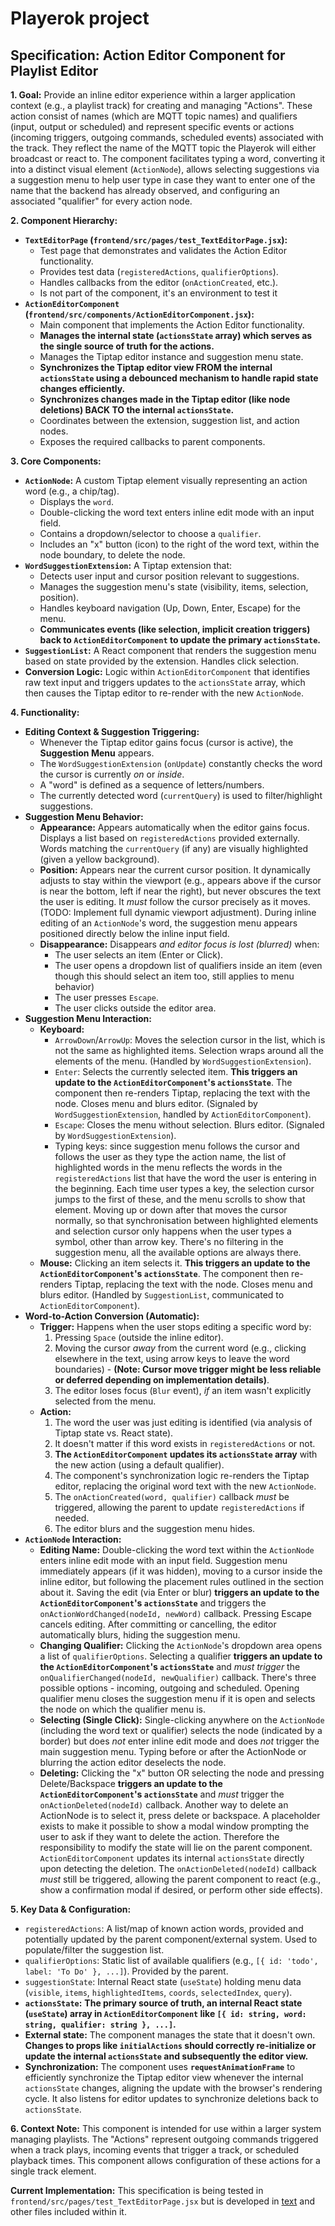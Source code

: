 # Playerok project

## Specification: Action Editor Component for Playlist Editor

**1. Goal:**
Provide an inline editor experience within a larger application context (e.g., a playlist track) for creating and managing "Actions". These action consist of names (which are MQTT topic names) and qualifiers (input, output or scheduled) and represent specific events or actions (incoming triggers, outgoing commands, scheduled events) associated with the track. They reflect the name of the MQTT topic the Playerok will either broadcast or react to. 
The component facilitates typing a word, converting it into a distinct visual element (`ActionNode`), allows selecting suggestions via a suggestion menu to help user type in case they want
to enter one of the name that the backend has already observed, 
and configuring an associated "qualifier" for every action node.

**2. Component Hierarchy:**
*   **`TextEditorPage` (`frontend/src/pages/test_TextEditorPage.jsx`):**
    *   Test page that demonstrates and validates the Action Editor functionality.
    *   Provides test data (`registeredActions`, `qualifierOptions`).
    *   Handles callbacks from the editor (`onActionCreated`, etc.).
    *   Is not part of the component, it's an environment to test it
*   **`ActionEditorComponent` (`frontend/src/components/ActionEditorComponent.jsx`):**
    *   Main component that implements the Action Editor functionality.
    *   **Manages the internal state (`actionsState` array) which serves as the single source of truth for the actions.**
    *   Manages the Tiptap editor instance and suggestion menu state.
    *   **Synchronizes the Tiptap editor view FROM the internal `actionsState` using a debounced mechanism to handle rapid state changes efficiently.**
    *   **Synchronizes changes made in the Tiptap editor (like node deletions) BACK TO the internal `actionsState`.**
    *   Coordinates between the extension, suggestion list, and action nodes.
    *   Exposes the required callbacks to parent components.

**3. Core Components:**
*   **`ActionNode`:** A custom Tiptap element visually representing an action word (e.g., a chip/tag).
    *   Displays the `word`.
    *   Double-clicking the word text enters inline edit mode with an input field.
    *   Contains a dropdown/selector to choose a `qualifier`.
    *   Includes an "x" button (icon) to the right of the word text, within the node boundary, to delete the node.
*   **`WordSuggestionExtension`:** A Tiptap extension that:
    *   Detects user input and cursor position relevant to suggestions.
    *   Manages the suggestion menu's state (visibility, items, selection, position).
    *   Handles keyboard navigation (Up, Down, Enter, Escape) for the menu.
    *   **Communicates events (like selection, implicit creation triggers) back to `ActionEditorComponent` to update the primary `actionsState`.**
*   **`SuggestionList`:** A React component that renders the suggestion menu based on state provided by the extension. Handles click selection.
*   **Conversion Logic:** Logic within `ActionEditorComponent` that identifies raw text input and triggers updates to the `actionsState` array, which then causes the Tiptap editor to re-render with the new `ActionNode`.

**4. Functionality:**

*   **Editing Context & Suggestion Triggering:**
    *   Whenever the Tiptap editor gains focus (cursor is active), the **Suggestion Menu** appears.
    *   The `WordSuggestionExtension` (`onUpdate`) constantly checks the word the cursor is currently *on* or *inside*.
    *   A "word" is defined as a sequence of letters/numbers.
    *   The currently detected word (`currentQuery`) is used to filter/highlight suggestions.
*   **Suggestion Menu Behavior:**
    *   **Appearance:** Appears automatically when the editor gains focus. Displays a list based on `registeredActions` provided externally. Words matching the `currentQuery` (if any) are visually highlighted (given a yellow background).
    *   **Position:** Appears near the current cursor position. It dynamically adjusts to stay within the viewport (e.g., appears above if the cursor is near the bottom, left if near the right), but never obscures the text the user is editing. It *must* follow the cursor precisely as it moves. (TODO: Implement full dynamic viewport adjustment). During inline editing of an `ActionNode`'s word, the suggestion menu appears positioned directly below the inline input field.
    *   **Disappearance:** Disappears *and editor focus is lost (blurred)* when:
        *   The user selects an item (Enter or Click).
        *   The user opens a dropdown list of qualifiers inside an item (even though 
        this should select an item too, still applies to menu behavior)
        *   The user presses `Escape`.
        *   The user clicks outside the editor area.
*   **Suggestion Menu Interaction:**
    *   **Keyboard:**
        *   `ArrowDown`/`ArrowUp`: Moves the selection cursor in the list, which is not the same as highlighted items. Selection wraps around all the elements of the menu. (Handled by `WordSuggestionExtension`).
        *   `Enter`: Selects the currently selected item. **This triggers an update to the `ActionEditorComponent`'s `actionsState`**. The component then re-renders Tiptap, replacing the text with the node. Closes menu and blurs editor. (Signaled by `WordSuggestionExtension`, handled by `ActionEditorComponent`).
        *   `Escape`: Closes the menu without selection. Blurs editor. (Signaled by `WordSuggestionExtension`).
        *   Typing keys: since suggestion menu follows the cursor and follows the user
        as they type the action name, the list of highlighted words in the menu reflects the words in the `registeredActions` list that have the word the user is entering in the beginning. Each time user types a key,
        the selection cursor jumps to the first of these, and the menu scrolls to
        show that element. Moving up or down after that moves the cursor normally,
        so that synchronisation between highlighted elements and selection cursor only
        happens when the user types a symbol, other than arrow key.
        There's no filtering in the suggestion menu, all the available options are always there.
    *   **Mouse:** Clicking an item selects it. **This triggers an update to the `ActionEditorComponent`'s `actionsState`**. The component then re-renders Tiptap, replacing the text with the node. Closes menu and blurs editor. (Handled by `SuggestionList`, communicated to `ActionEditorComponent`).
*   **Word-to-Action Conversion (Automatic):**
    *   **Trigger:** Happens when the user stops editing a specific word by:
        1.  Pressing `Space` (outside the inline editor).
        2.  Moving the cursor *away* from the current word (e.g., clicking elsewhere in the text, using arrow keys to leave the word boundaries) - **(Note: Cursor move trigger might be less reliable or deferred depending on implementation details)**.
        3.  The editor loses focus (`Blur` event), *if* an item wasn't explicitly selected from the menu.
    *   **Action:**
        1.  The word the user was just editing is identified (via analysis of Tiptap state vs. React state).
        2.  It doesn't matter if this word exists in `registeredActions` or not.
        3.  **The `ActionEditorComponent` updates its `actionsState` array** with the new action (using a default qualifier).
        4.  The component's synchronization logic re-renders the Tiptap editor, replacing the original word text with the new `ActionNode`.
        5.  The `onActionCreated(word, qualifier)` callback *must* be triggered, allowing the parent to update `registeredActions` if needed.
        6.  The editor blurs and the suggestion menu hides.
*   **`ActionNode` Interaction:**
    *   **Editing Name:** Double-clicking the word text within the `ActionNode` enters inline edit mode with an input field. Suggestion menu immediately appears (if it was hidden), moving to a cursor inside the inline editor, but following the placement rules outlined in the section about it. Saving the edit (via Enter or blur) **triggers an update to the `ActionEditorComponent`'s `actionsState`** and triggers the `onActionWordChanged(nodeId, newWord)` callback. Pressing Escape cancels editing. After committing or cancelling, the editor automatically blurs, hiding the suggestion menu.
    *   **Changing Qualifier:** Clicking the `ActionNode`'s dropdown area opens a list of `qualifierOptions`. Selecting a qualifier **triggers an update to the `ActionEditorComponent`'s `actionsState`** and *must trigger* the `onQualifierChanged(nodeId, newQualifier)` callback. There's three possible options - incoming, outgoing and scheduled. Opening qualifier menu closes the suggestion menu if it is open and selects the node on which the qualifier menu is.
    *   **Selecting (Single Click):** Single-clicking anywhere on the `ActionNode` (including the word text or qualifier) selects the node (indicated by a border) but does *not* enter inline edit mode and does *not* trigger the main suggestion menu. Typing before or after the ActionNode or blurring the action editor deselects the node.
    *   **Deleting:** Clicking the "x" button OR selecting the node and pressing Delete/Backspace **triggers an update to the `ActionEditorComponent`'s `actionsState`** and *must* trigger the `onActionDeleted(nodeId)` callback. Another way to delete an ActionNode is to select it, press delete or backspace. A placeholder exists to make it possible to show a modal window prompting the user to ask if they want to delete the action. Therefore the responsibility to modify the state will lie on the parent component.
    `ActionEditorComponent` updates its internal `actionsState` directly upon detecting the deletion. The `onActionDeleted(nodeId)` callback *must* still be triggered, allowing the parent component to react (e.g., show a confirmation modal if desired, or perform other side effects).

**5. Key Data & Configuration:**
*   `registeredActions`: A list/map of known action words, provided and potentially updated by the parent component/external system. Used to populate/filter the suggestion list.
*   `qualifierOptions`: Static list of available qualifiers (e.g., `[{ id: 'todo', label: 'To Do' }, ...]`). Provided by the parent.
*   `suggestionState`: Internal React state (`useState`) holding menu data (`visible`, `items`, `highlightedItems`, `coords`, `selectedIndex`, `query`).
*   **`actionsState`:** **The primary source of truth, an internal React state (`useState`) array in `ActionEditorComponent` like `[{ id: string, word: string, qualifier: string }, ...]`.**
*   **External state:** The component manages the state that it doesn't own. **Changes to props like `initialActions` should correctly re-initialize or update the internal `actionsState` and subsequently the editor view.**
*   **Synchronization:** The component uses **`requestAnimationFrame`** to efficiently synchronize the Tiptap editor view whenever the internal `actionsState` changes, aligning the update with the browser's rendering cycle. It also listens for editor updates to synchronize deletions back to `actionsState`.

**6. Context Note:**
This component is intended for use within a larger system managing playlists. The "Actions" represent outgoing commands triggered when a track plays, incoming events that trigger a track, or scheduled playback times. This component allows configuration of these actions for a single track element.

**Current Implementation:** This specification is being tested in `frontend/src/pages/test_TextEditorPage.jsx` but is developed in [text](../frontend/src/components/ActionEditorComponent.jsx) and other
files included within it.

